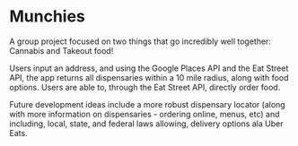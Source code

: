 # Munchies
A group project focused on two things that go incredibly well together:  Cannabis and Takeout food!

Users input an address, and using the Google Places API and the Eat Street API, the app returns all dispensaries within a 10 mile radius, along with food options.  Users are able to, through the Eat Street API, directly order food.

Future development ideas include a more robust dispensary locator (along with more information on dispensaries - ordering online, menus, etc) and including, local, state, and federal laws allowing, delivery options ala Uber Eats.
